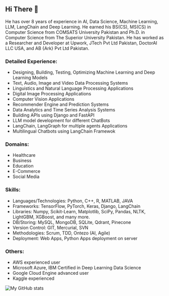 ## Hi There 👋
<!--
**javaidiqbal11/javaidiqbal11** is a ✨ _special_ ✨ repository because its `README.md` (this file) appears on your GitHub profile.
-->

He has over 8 years of experience in AI, Data Science, Machine Learning, LLM, LangChain and Deep Learning. He earned his BS(CS), MS(CS) in Computer Science from COMSATS University Pakistan and Ph.D. in Computer Science from The Superior University Pakistan. He has worked as a Researcher and Developer at Upwork, JTech Pvt Ltd Pakistan, DoctorAI LLC USA, and AB {Ark} Pvt Ltd Pakistan.

### Detailed Experience:
- Designing, Building, Testing, Optimizing Machine Learning and Deep Learning Models
- Text, Audio, Image and Video Data Processing Systems
- Linguistics and Natural Language Processing Applications
- Digital Image Processing Applications
- Computer Vision Applications
- Recommender Engine and Prediction Systems
- Data Analytics and Time Series Analysis Systems 
- Building APIs using Django and FastAPI 
- LLM model development for different ChatBots
- LangChain, LangGraph for multiple agents Applications
- Multilingual Chatbots using LangChain Framewok  
### Domains:
- Healthcare
- Business
- Education
- E-Commerce
- Social Media 
### Skills:
- Languages/Technologies: Python, C++, R, MATLAB, JAVA
- Frameworks: TensorFlow, PyTorch, Keras, Django, LangChain
- Libraries: Numpy, Scikit-Learn, Matplotlib, SciPy, Pandas, NLTK, LightGBM, XGBoost, and many more. 
- DB/Storing: MySQL, MongoDB, SQLite, Qdrant, Pinecone 
- Version Control: GIT, Mercurial, SVN
- Methodologies: Scrum, TDD, Ontezo (AI, Agile)
- Deployment: Web Apps, Python Apps deployment on server 
### Others:
- AWS experienced user
- Microsoft Azure, IBM Certified in Deep Learning Data Science 
- Google Cloud Engine advanced user
- Kaggle experienced

![My GitHub stats](https://github-readme-stats.vercel.app/api?username=javaidiqbal11&show_icons=true)

